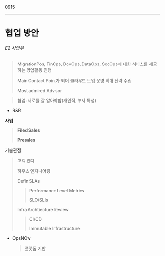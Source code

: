 0915

---------------

# 협업 방안

###### E2 사업부

> MigrationPos, FinOps, DevOps, DataOps, SecOps에 대한 서비스를 제공하는 영업활동 진행
>
> Main Contact Point가 되어 클라우드 도입 운영 확대 전략 수립
>
> Most admired Advisor

> 협업: 서로를 잘 알아야함(개인적, 부서 특성)

- R&R

**사업**

> **Filed Sales**
>
> **Presales**

기술관점

> 고객 관리
>
> 하우스 엔지니어링
>
> Defin SLAs
>
> > Performance Level Metrics
> >
> > SLO/SLIs
>
> Infra Archtiecture Review
>
> > CI/CD
> >
> > Immutable Infrastructure

- OpsNOw

  > 플랫폼 기반
